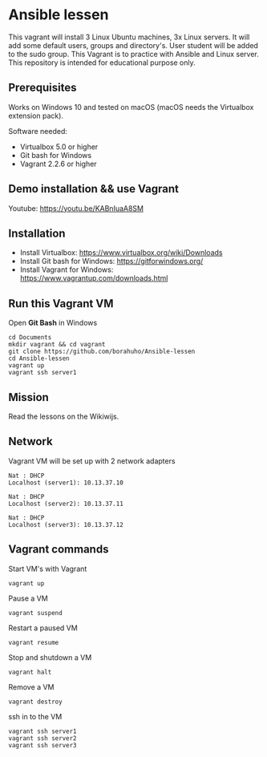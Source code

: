 # Ansible lessen

This vagrant will install 3 Linux Ubuntu machines, 3x Linux servers.
It will add some default users, groups and directory's. User student will be added to the sudo group.
This Vagrant is to practice with Ansible and Linux server.
This repository is intended for educational purpose only.


## Prerequisites

Works on Windows 10 and tested on macOS (macOS needs the Virtualbox extension pack).

Software needed:
* Virtualbox 5.0 or higher
* Git bash for Windows
* Vagrant 2.2.6 or higher


## Demo installation && use Vagrant

Youtube: https://youtu.be/KABnIuaA8SM


## Installation

* Install Virtualbox: https://www.virtualbox.org/wiki/Downloads
* Install Git bash for Windows: https://gitforwindows.org/
* Install Vagrant for Windows: https://www.vagrantup.com/downloads.html

## Run this Vagrant VM
Open **Git Bash** in Windows
```
cd Documents
mkdir vagrant && cd vagrant
git clone https://github.com/borahuho/Ansible-lessen
cd Ansible-lessen
vagrant up
vagrant ssh server1
```
## Mission

Read the lessons on the Wikiwijs.

## Network
Vagrant VM will be set up with 2 network adapters
```
Nat : DHCP
Localhost (server1): 10.13.37.10

Nat : DHCP
Localhost (server2): 10.13.37.11

Nat : DHCP
Localhost (server3): 10.13.37.12
```
## Vagrant commands
Start VM's with Vagrant
```
vagrant up
```
Pause a VM
```
vagrant suspend
```
Restart a paused VM
```
vagrant resume
```
Stop and shutdown a VM
```
vagrant halt
```
Remove a VM
```
vagrant destroy
```
ssh in to the VM
```
vagrant ssh server1
vagrant ssh server2
vagrant ssh server3
```

